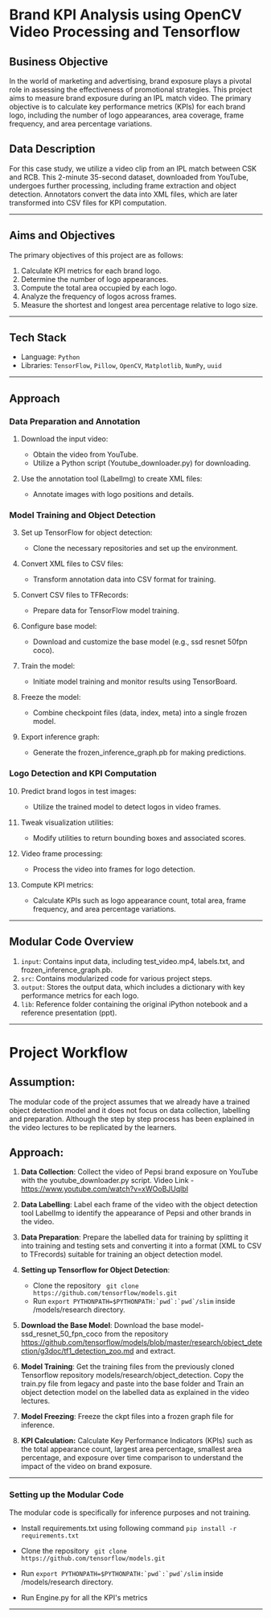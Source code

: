 # Brand KPI Analysis using OpenCV Video Processing and Tensorflow

## Business Objective

In the world of marketing and advertising, brand exposure plays a pivotal role in assessing the effectiveness of promotional strategies. This project aims to measure brand exposure during an IPL match video. The primary objective is to calculate key performance metrics (KPIs) for each brand logo, including the number of logo appearances, area coverage, frame frequency, and area percentage variations.

## Data Description

For this case study, we utilize a video clip from an IPL match between CSK and RCB. This 2-minute 35-second dataset, downloaded from YouTube, undergoes further processing, including frame extraction and object detection. Annotators convert the data into XML files, which are later transformed into CSV files for KPI computation.

---

## Aims and Objectives

The primary objectives of this project are as follows:

1. Calculate KPI metrics for each brand logo.
2. Determine the number of logo appearances.
3. Compute the total area occupied by each logo.
4. Analyze the frequency of logos across frames.
5. Measure the shortest and longest area percentage relative to logo size.

---

## Tech Stack

- Language: `Python`
- Libraries: `TensorFlow`, `Pillow`, `OpenCV`, `Matplotlib`, `NumPy`, `uuid`

---

## Approach

### Data Preparation and Annotation

1. Download the input video:
   - Obtain the video from YouTube.
   - Utilize a Python script (Youtube_downloader.py) for downloading.

2. Use the annotation tool (LabelImg) to create XML files:
   - Annotate images with logo positions and details.

### Model Training and Object Detection

3. Set up TensorFlow for object detection:
   - Clone the necessary repositories and set up the environment.

4. Convert XML files to CSV files:
   - Transform annotation data into CSV format for training.

5. Convert CSV files to TFRecords:
   - Prepare data for TensorFlow model training.

6. Configure base model:
   - Download and customize the base model (e.g., ssd resnet 50fpn coco).

7. Train the model:
   - Initiate model training and monitor results using TensorBoard.

8. Freeze the model:
   - Combine checkpoint files (data, index, meta) into a single frozen model.

9. Export inference graph:
   - Generate the frozen_inference_graph.pb for making predictions.

### Logo Detection and KPI Computation

10. Predict brand logos in test images:
    - Utilize the trained model to detect logos in video frames.

11. Tweak visualization utilities:
    - Modify utilities to return bounding boxes and associated scores.

12. Video frame processing:
    - Process the video into frames for logo detection.

13. Compute KPI metrics:
    - Calculate KPIs such as logo appearance count, total area, frame frequency, and area percentage variations.

---

## Modular Code Overview

1. `input`: Contains input data, including test_video.mp4, labels.txt, and frozen_inference_graph.pb.
2. `src`: Contains modularized code for various project steps.
3. `output`: Stores the output data, which includes a dictionary with key performance metrics for each logo.
4. `lib`: Reference folder containing the original iPython notebook and a reference presentation (ppt).

---

# Project Workflow

## Assumption: 
The modular code of the project assumes that we already have a trained object detection model and it does not focus on data collection, labelling and preparation. Although the step by step process has been explained in the video lectures to be replicated by the learners.

## Approach:

1. **Data Collection**: Collect the video of Pepsi brand exposure on YouTube with the youtube_downloader.py script. Video Link - https://www.youtube.com/watch?v=xWOoBJUqlbI

2. **Data Labelling**: Label each frame of the video with the object detection tool LabelImg to identify the appearance of Pepsi and other brands in the video.

3. **Data Preparation**: Prepare the labelled data for training by splitting it into training and testing sets and converting it into a format (XML to CSV to TFrecords) suitable for training an object detection model.

4. **Setting up Tensorflow for Object Detection**: 
   * Clone the repository 
      ``` git clone https://github.com/tensorflow/models.git```
   * Run ```export PYTHONPATH=$PYTHONPATH:`pwd`:`pwd`/slim``` inside /models/research directory.

5. **Download the Base Model**: Download the base model- ssd_resnet_50_fpn_coco from the repository https://github.com/tensorflow/models/blob/master/research/object_detection/g3doc/tf1_detection_zoo.md and extract.

6. **Model Training**: Get the training files from the previously cloned Tensorflow repository models/research/object_detection. Copy the train.py file from legacy and paste into the base folder and Train an object detection model on the labelled data as explained in the video lectures.

7. **Model Freezing**: Freeze the ckpt files into a frozen graph file for inference.

8. **KPI Calculation:** Calculate Key Performance Indicators (KPIs) such as the total appearance count, largest area percentage, smallest area percentage, and exposure over time comparison to understand the impact of the video on brand exposure.

---

### **Setting up the Modular Code**
The modular code is specifically for inference purposes and not training.

   * Install requirements.txt using following command
   ```pip install -r requirements.txt```

   * Clone the repository 
      ``` git clone https://github.com/tensorflow/models.git```
   * Run ```export PYTHONPATH=$PYTHONPATH:`pwd`:`pwd`/slim``` inside /models/research directory.

   * Run Engine.py for all the KPI's metrics

---
